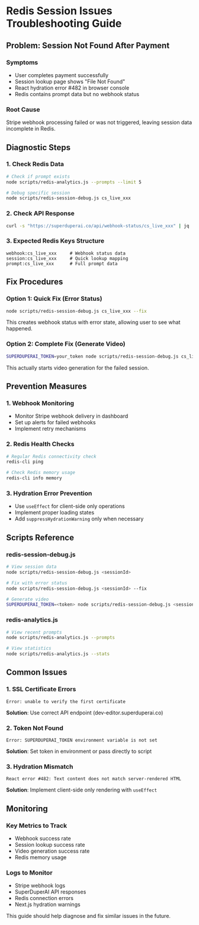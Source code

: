 # Redis Session Issues Troubleshooting Guide

## Problem: Session Not Found After Payment

### Symptoms
- User completes payment successfully
- Session lookup page shows "File Not Found"
- React hydration error #482 in browser console
- Redis contains prompt data but no webhook status

### Root Cause
Stripe webhook processing failed or was not triggered, leaving session data incomplete in Redis.

## Diagnostic Steps

### 1. Check Redis Data
```bash
# Check if prompt exists
node scripts/redis-analytics.js --prompts --limit 5

# Debug specific session
node scripts/redis-session-debug.js cs_live_xxx
```

### 2. Check API Response
```bash
curl -s "https://superduperai.co/api/webhook-status/cs_live_xxx" | jq .
```

### 3. Expected Redis Keys Structure
```
webhook:cs_live_xxx     # Webhook status data
session:cs_live_xxx     # Quick lookup mapping  
prompt:cs_live_xxx      # Full prompt data
```

## Fix Procedures

### Option 1: Quick Fix (Error Status)
```bash
node scripts/redis-session-debug.js cs_live_xxx --fix
```
This creates webhook status with error state, allowing user to see what happened.

### Option 2: Complete Fix (Generate Video)
```bash
SUPERDUPERAI_TOKEN=your_token node scripts/redis-session-debug.js cs_live_xxx --generate
```
This actually starts video generation for the failed session.

## Prevention Measures

### 1. Webhook Monitoring
- Monitor Stripe webhook delivery in dashboard
- Set up alerts for failed webhooks
- Implement retry mechanisms

### 2. Redis Health Checks
```bash
# Regular Redis connectivity check
redis-cli ping

# Check Redis memory usage
redis-cli info memory
```

### 3. Hydration Error Prevention
- Use `useEffect` for client-side only operations
- Implement proper loading states
- Add `suppressHydrationWarning` only when necessary

## Scripts Reference

### redis-session-debug.js
```bash
# View session data
node scripts/redis-session-debug.js <sessionId>

# Fix with error status
node scripts/redis-session-debug.js <sessionId> --fix

# Generate video
SUPERDUPERAI_TOKEN=<token> node scripts/redis-session-debug.js <sessionId> --generate
```

### redis-analytics.js
```bash
# View recent prompts
node scripts/redis-analytics.js --prompts

# View statistics
node scripts/redis-analytics.js --stats
```

## Common Issues

### 1. SSL Certificate Errors
```
Error: unable to verify the first certificate
```
**Solution**: Use correct API endpoint (dev-editor.superduperai.co)

### 2. Token Not Found
```
Error: SUPERDUPERAI_TOKEN environment variable is not set
```
**Solution**: Set token in environment or pass directly to script

### 3. Hydration Mismatch
```
React error #482: Text content does not match server-rendered HTML
```
**Solution**: Implement client-side only rendering with `useEffect`

## Monitoring

### Key Metrics to Track
- Webhook success rate
- Session lookup success rate
- Video generation success rate
- Redis memory usage

### Logs to Monitor
- Stripe webhook logs
- SuperDuperAI API responses
- Redis connection errors
- Next.js hydration warnings

This guide should help diagnose and fix similar issues in the future. 